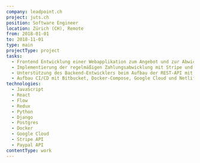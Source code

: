 ```yaml
---
company: leadpoint.ch
project: juts.ch
position: Software Engineer
location: Zürich (CH), Remote
from: 2018-01-01
to: 2018-11-01
type: main
projectType: project
tasks:
  - Frontend Entwicklung einer Webapplikation zum Angebot und zur Abwicklung von „Foodboxen“ im Abonnement
  - Implementierung der regelmäßigen Zahlungsabwicklung mit Stripe und PayPal
  - Unterstützung des Backend-Entwicklers beim Aufbau der REST-API mit Python/Django
  - Aufbau CI/CD mit Bitbucket, Docker-Compose, Google Cloud und Netlify
technologies:
  - JavaScript
  - React
  - Flow
  - Redux
  - Python
  - Django
  - Postgres
  - Docker
  - Google Cloud
  - Stripe API
  - Paypal API
contentType: work
---
```


